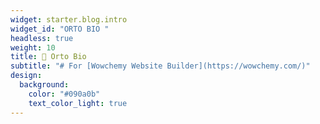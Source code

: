 ```yaml
---
widget: starter.blog.intro
widget_id: "ORTO BIO "
headless: true
weight: 10
title: 🍅 Orto Bio
subtitle: "# For [Wowchemy Website Builder](https://wowchemy.com/)"
design:
  background:
    color: "#090a0b"
    text_color_light: true
---
```

